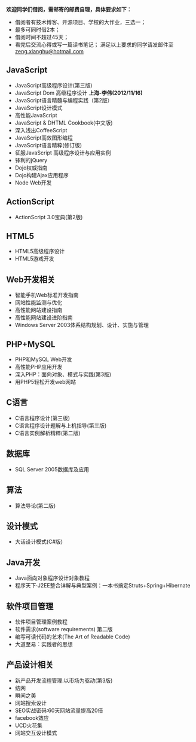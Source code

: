 **欢迎同学们借阅，需邮寄的邮费自理，具体要求如下：**
  * 借阅者有技术博客、开源项目、学校的大作业，三选一； 
  * 最多可同时借2本；
  * 借阅时间不超过45天；
  * 看完后交流心得或写一篇读书笔记；
满足以上要求的同学请发邮件至[zeng.xianghu@hotmail.com](mailto:zeng.xianghu@hotmail.com)

## JavaScript

* JavaScript高级程序设计(第三版)
* JavaScript Dom 高级程序设计   **上海-李伟(2012/11/16)**
* JavaScript语言精髓与编程实践（第2版）
* JavaScript设计模式
* 高性能JavaScript
* JavaScript & DHTML Cookbook(中文版)
* 深入浅出CoffeeScript
* JavaScript高效图形编程
* JavaScript语言精粹(修订版)
* 征服JavaScript 高级程序设计与应用实例
* 锋利的jQuery
* Dojo权威指南
* Dojo构建Ajax应用程序
* Node Web开发

## ActionScript

* ActionScript 3.0宝典(第2版)

## HTML5

* HTML5高级程序设计
* HTML5游戏开发

## Web开发相关

* 智能手机Web标准开发指南
* 网站性能监测与优化
* 高性能网站建设指南
* 高性能网站建设进阶指南
* Windows Server 2003体系结构规划、设计、实施与管理

## PHP+MySQL

* PHP和MySQL Web开发
* 高性能PHP应用开发
* 深入PHP：面向对象、模式与实践(第3版)
* 用PHP5轻松开发web网站

## C语言

* C语言程序设计(第三版)
* C语言程序设计题解与上机指导(第三版)
* C语言实例解析精粹(第二版)

## 数据库

* SQL Server 2005数据库及应用

## 算法

* 算法导论(第二版)

## 设计模式

* 大话设计模式(C#版)

## Java开发

* Java面向对象程序设计对象教程
* 程序天下·J2EE整合详解与典型案例：一本书搞定Struts+Spring+Hibernate

## 软件项目管理

* 软件项目管理案例教程
* 软件需求(software requirements) 第二版
* 编写可读代码的艺术(The Art of Readable Code)
* 大道至易：实践者的思想

## 产品设计相关

* 新产品开发流程管理:以市场为驱动(第3版) 
* 结网
* 瞬间之美
* 网站搜索设计
* SEO实战密码:60天网站流量提高20倍 
* facebook效应
* UCD火花集
* 网站交互设计模式